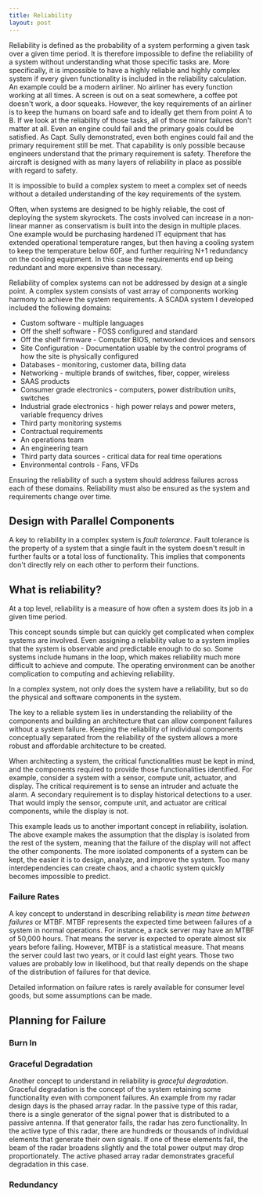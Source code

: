 ```yaml
---
title: Reliability
layout: post
---
```


Reliability is defined as the probability of a system performing a given task over a given time period. It is therefore impossible to define the reliability of a system without understanding what those specific tasks are. More specifically, it is impossible to have a highly reliable and highly complex system if every given functionality is included in the reliability calculation. An example could be a modern airliner. No airliner has every function working at all times.  A screen is out on a seat somewhere, a coffee pot doesn't work, a door squeaks. However, the key requirements of an airliner is to keep the humans on board safe and to ideally get them from point A to B.  If we look at the reliability of those tasks, all of those minor failures don't matter at all.  Even an engine could fail and the primary goals could be satisfied. As Capt. Sully demonstrated, even both engines could fail and the primary requirement still be met. That capability is only possible because engineers understand that the primary requirement is safety.  Therefore the aircraft is designed with as many layers of reliability in place as possible with regard to safety. 

 It is impossible to build a complex system to meet a complex set of needs without a detailed understanding of the key requirements of the system.  

Often, when systems are designed to be highly reliable, the cost of deploying the system skyrockets. The costs involved can increase in a non-linear manner as conservatism is built into the design in multiple places.  One example would be purchasing hardened IT equipment that has extended operational temperature ranges, but then having a cooling system to keep the temperature below 60F, and further requiring N+1 redundancy on the cooling equipment.  In this case the requirements end up being redundant and more expensive than necessary. 

Reliability of complex systems can not be addressed by design at a single point.  A complex system consists of vast array of components working harmony to achieve the system requirements.  A SCADA system I developed included the following domains:
- Custom software - multiple languages
- Off the shelf software - FOSS configured and standard
- Off the shelf firmware - Computer BIOS, networked devices and sensors
- Site Configuration - Documentation usable by the control programs of how the site is physically configured
- Databases - monitoring, customer data, billing data
- Networking - multiple brands of switches, fiber, copper, wireless
- SAAS products
- Consumer grade electronics - computers, power distribution units, switches
- Industrial grade electronics - high power relays and power meters, variable frequency drives
- Third party monitoring systems
- Contractual requirements
- An operations team
- An engineering team
- Third party data sources - critical data for real time operations
- Environmental controls - Fans, VFDs

Ensuring the reliability of such a system should address failures across each of these domains.  Reliability must also be ensured as the system and requirements change over time. 


## Design with Parallel Components
A key to reliability in a complex system is *fault tolerance*.  Fault tolerance is the property of a system that a single fault in the system doesn't result in further faults or a total loss of functionality.  This implies that components don't directly rely on each other to perform their functions. 


## What is reliability?
At a top level, reliability is a measure of how often a system does its job in a given time period.  

This concept sounds simple but can quickly get complicated when complex systems are involved.  Even assigning a reliability value to a system implies that the system is observable and predictable enough to do so. Some systems include humans in the loop, which makes reliability much more difficult to achieve and compute. The operating environment can be another complication to computing and achieving reliability. 


In a complex system, not only does the system have a reliability, but so do the physical and software components in the system. 

The key to a reliable system lies in understanding the reliability of the components and building an architecture that can allow component failures without a system failure. Keeping the reliability of individual components conceptually separated from the reliability of the system allows a more robust and affordable architecture to be created. 

When architecting a system, the critical functionalities must be kept in mind, and the components required to provide those functionalities identified. For example, consider a system with a sensor, compute unit, actuator, and display.  The critical requirement is to sense an intruder and actuate the alarm.  A secondary requirement is to display historical detections to a user. That would imply the sensor, compute unit, and actuator are critical components, while the display is not.  

This example leads us to another important concept in reliability, isolation. The above example makes the assumption that the display is isolated from the rest of the system, meaning that the failure of the display will not affect the other components. The more isolated components of a system can be kept, the easier it is to design, analyze, and improve the system. Too many interdependencies can create chaos, and a chaotic system quickly becomes impossible to predict.


### Failure Rates
A key concept to understand in describing reliability is *mean time between failures* or MTBF. MTBF represents the expected time between failures of a system in normal operations.  For instance, a rack server may have an MTBF of 50,000 hours. That means the server is expected to operate almost six years before failing.  However, MTBF is a statistical measure.  That means the server could last two years, or it could last eight years. Those two values are probably low in likelihood, but that really depends on the shape of the distribution of failures for that device.  



Detailed information on failure rates is rarely available for consumer level goods, but some assumptions can be made.

## Planning for Failure

### Burn In

### Graceful Degradation
Another concept to understand in reliability is *graceful degradation*.  Graceful degradation is the concept of the system retaining some functionality even with component failures.  An example from my radar design days is the phased array radar.  In the passive type of this radar, there is a single generator of the signal power that is distributed to a passive antenna.  If that generator fails, the radar has zero functionality.  In the active type of this radar, there are hundreds or thousands of individual elements that generate their own signals.  If one of these elements fail, the beam of the radar broadens slightly and the total power output may drop proportionately. The active phased array radar demonstrates graceful degradation in this case. 

### Redundancy